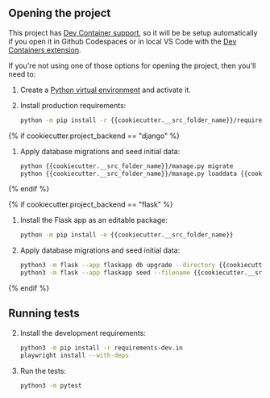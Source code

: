 ## Opening the project

This project has [Dev Container support](https://code.visualstudio.com/docs/devcontainers/containers), so it will be be setup automatically if you open it in Github Codespaces or in local VS Code with the [Dev Containers extension](https://marketplace.visualstudio.com/items?itemName=ms-vscode-remote.remote-containers).

If you're not using one of those options for opening the project, then you'll need to:

1. Create a [Python virtual environment](https://docs.python.org/3/tutorial/venv.html#creating-virtual-environments) and activate it.

1. Install production requirements:

    ```sh
    python -m pip install -r {{cookiecutter.__src_folder_name}}/requirements.txt
    ```

{% if cookiecutter.project_backend == "django" %}
1. Apply database migrations and seed initial data:

    ```sh
    python {{cookiecutter.__src_folder_name}}/manage.py migrate
    python {{cookiecutter.__src_folder_name}}/manage.py loaddata {{cookiecutter.__src_folder_name}}/seed_data.json
    ```
{% endif %}

{% if cookiecutter.project_backend == "flask" %}
1. Install the Flask app as an editable package:

    ```sh
    python -m pip install -e {{cookiecutter.__src_folder_name}}
    ```

1. Apply database migrations and seed initial data:

    ```sh
    python3 -m flask --app flaskapp db upgrade --directory {{cookiecutter.__src_folder_name}}/flaskapp/migrations
    python3 -m flask --app flaskapp seed --filename {{cookiecutter.__src_folder_name}}/seed_data.json
    ```
{% endif %}

## Running tests

2. Install the development requirements:

    ```sh
    python3 -m pip install -r requirements-dev.in
    playwright install --with-deps
    ```

3. Run the tests:

    ```sh
    python3 -m pytest
    ```